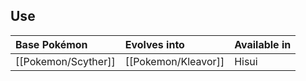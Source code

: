 ## Use
Base Pokémon |Evolves into |Available in
:---|:---|:---
[[Pokemon/Scyther]]  |[[Pokemon/Kleavor]] | Hisui